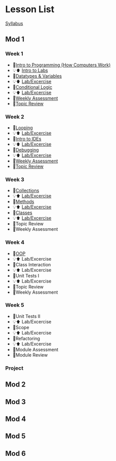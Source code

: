 # Lesson List 

[Syllabus](https://docs.google.com/document/d/1mG_CBgZsy_mTbdaKlpmaLlnNlNQlSNGHFQ1hJKsR_qY/edit)

## Mod 1
### Week 1
* 🎒[Intro to Programming (How Computers Work)](/Mod1/Lessons/Week1/introToProgramming.md)
* 💡⬆️ [Intro to Labs](/Mod1/Labs/Week1/IntroToLabs.md)
* 🎒[Datatypes & Variables](/Mod1/Lessons/Week1/datatypesAndVariables.md)
* 💡⬆️ [Lab/Excercise](/Mod1/Labs/Week1/DatatypesAndVariables.md)
* 🎒[Conditional Logic](/Mod1/Lessons/Week1/ConditionalLogic.md)
* 💡⬆️ [Lab/Excercise](/Mod1/Labs/Week1/ConditionalLogic.md)
* 🧪[Weekly Assessment](/Mod1/Assessments/week1.md)
* 🎒[Topic Review](/Mod1/Lessons/Week1/WeekInReview.md)
### Week 2
* 🎒[Looping](/Mod1/Lessons/Week2/Looping.md)
* 💡⬆️ [Lab/Excercise](/Mod1/Labs/Week2/Looping.md)
* 🎒[Intro to IDEs](/Mod1/Lessons/Week2/IntroToIDE.md)
* 💡⬆️ [Lab/Excercise](/Mod1/Labs/Week2/Looping.md)
* 🎒[Debugging](/Mod1/Lessons/Week2/Debugging.md)
* 💡⬆️ [Lab/Excercise](/Mod1/Labs/Week2/Debugging.md)
* 🧪[Weekly Assessment](/Mod1/Assessments/week2.md)
* 🎒[Topic Review](Mod1/Lessons/Week2/WeekInReview.md)
### Week 3
* 🎒[Collections](/Mod1/Lessons/Week3/Collections.md)
* 💡⬆️ [Lab/Excercise](/Mod1/Labs/Week3/Collections.md)
* 🎒[Methods](/Mod1/Lessons/Week3/Methods.md)
* 💡⬆️ [Lab/Excercise](/Mod1/Labs/Week3/Methods.md)
* 🎒[Classes](/Mod1/Lessons/Week3/Classes.md)
* 💡⬆️ [Lab/Excercise](/Mod1/Labs/Week3/Classes.md)
* 🎒Topic Review
* 🧪Weekly Assessment
### Week 4
* 🎒[OOP]()
* 💡⬆️ Lab/Excercise
* 🎒Class Interaction
* 💡⬆️ Lab/Excercise
* 🎒Unit Tests I
* 💡⬆️ Lab/Excercise
* 🎒Topic Review
* 🧪Weekly Assessment
### Week 5
* 🎒Unit Tests II
* 💡⬆️ Lab/Excercise
* 🎒Scope
* 💡⬆️ Lab/Excercise
* 🎒Refactoring
* 💡⬆️ Lab/Excercise
* 🧪Module Assessment
* 🎒Module Review
### Project


## Mod 2
## Mod 3
## Mod 4
## Mod 5
## Mod 6

